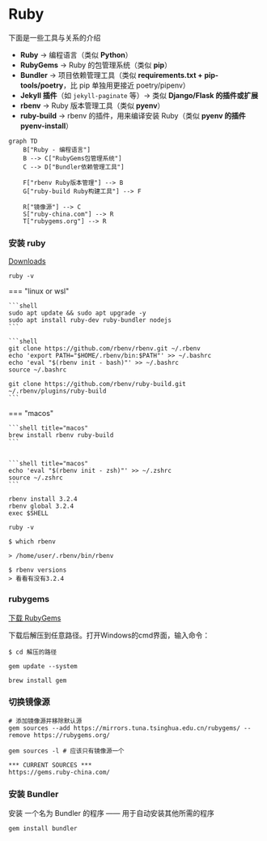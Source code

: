 # Ruby


下面是一些工具与关系的介绍 

* **Ruby** → 编程语言（类似 **Python**）
* **RubyGems** → Ruby 的包管理系统（类似 **pip**）
* **Bundler** → 项目依赖管理工具（类似 **requirements.txt + pip-tools/poetry**，比 pip 单独用更接近 poetry/pipenv）
* **Jekyll 插件**（如 `jekyll-paginate` 等）→ 类似 **Django/Flask 的插件或扩展**
* **rbenv** → Ruby 版本管理工具（类似 **pyenv**）
* **ruby-build** → rbenv 的插件，用来编译安装 Ruby（类似 **pyenv 的插件 pyenv-install**）

```mermaid
graph TD
    B["Ruby - 编程语言"]
    B --> C["RubyGems包管理系统"]
    C --> D["Bundler依赖管理工具"]
    
    F["rbenv Ruby版本管理"] --> B
    G["ruby-build Ruby构建工具"] --> F
    
    R["镜像源"] --> C
    S["ruby-china.com"] --> R
    T["rubygems.org"] --> R
```



### 安装 ruby

[Downloads](https://rubyinstaller.org/downloads/)

```shell
ruby -v
```


=== "linux or wsl"

    ```shell 
    sudo apt update && sudo apt upgrade -y
    sudo apt install ruby-dev ruby-bundler nodejs
    ```

    ```shell
    git clone https://github.com/rbenv/rbenv.git ~/.rbenv
    echo 'export PATH="$HOME/.rbenv/bin:$PATH"' >> ~/.bashrc
    echo 'eval "$(rbenv init - bash)"' >> ~/.bashrc
    source ~/.bashrc

    git clone https://github.com/rbenv/ruby-build.git ~/.rbenv/plugins/ruby-build
    ```


=== "macos"

    ```shell title="macos"
    brew install rbenv ruby-build
    ```


    ```shell title="macos"
    echo 'eval "$(rbenv init - zsh)"' >> ~/.zshrc
    source ~/.zshrc
    ```

```shell
rbenv install 3.2.4
rbenv global 3.2.4
exec $SHELL
```

```shell
ruby -v
```


```shell
$ which rbenv

> /home/user/.rbenv/bin/rbenv

$ rbenv versions
> 看看有没有3.2.4
```

### rubygems 
[下载 RubyGems](https://rubygems.org/pages/download)

下载后解压到任意路径。打开Windows的cmd界面，输入命令： 

```shell
$ cd 解压的路径
```


```shell title="升级 RubyGems"
gem update --system
```


```shell title="macos"
brew install gem
```

### 切换镜像源



```shell
# 添加镜像源并移除默认源
gem sources --add https://mirrors.tuna.tsinghua.edu.cn/rubygems/ --remove https://rubygems.org/
```
```shell title="列出已有源"
gem sources -l # 应该只有镜像源一个
```

```shell title="验证"
*** CURRENT SOURCES ***
https://gems.ruby-china.com/
```

### 安装 Bundler

安装 一个名为 Bundler 的程序 —— 用于自动安装其他所需的程序
```shell
gem install bundler
```